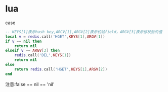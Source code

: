 # lua

case

```lua
-- KEYS[1]表示hash key,ARGV[1],ARGV[2]表示校验field，ARGV[3]表示想校验的值
local v = redis.call('HGET',KEYS[1],ARGV[1])
if v == nil then
    return nil
elseif v ~= ARGV[3] then
    redis.call('DEL',KEYS[1])
    return nil
else 
    return redis.call('HGET',KEYS[1],ARGV[2])
end
```

注意:false == nil == 'nil'